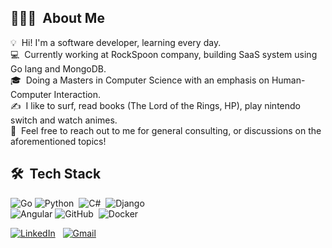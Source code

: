 ## 👨🏻‍💻 &nbsp;About Me
💡 &nbsp;Hi! I'm a software developer, learning every day. \
💻 &nbsp;Currently working at RockSpoon company, building SaaS system using Go lang and MongoDB. \
🎓 &nbsp;Doing a Masters in Computer Science with an emphasis on Human-Computer Interaction. \
✍️  &nbsp;I like to surf, read books (The Lord of the Rings, HP), play nintendo switch and watch animes. \
💬 &nbsp;Feel free to reach out to me for general consulting, or discussions on the aforementioned topics!

## 🛠 &nbsp;Tech Stack
![Go](https://img.shields.io/badge/go-%2300ADD8.svg?style=for-the-badge&logo=go&logoColor=white)
![Python](https://img.shields.io/badge/Python-14354C?style=for-the-badge&logo=python&logoColor=white)&nbsp;
![C#](https://img.shields.io/badge/c%23-%23239120.svg?style=for-the-badge&logo=c-sharp&logoColor=white)&nbsp;
![Django](https://img.shields.io/badge/django-%23092E20.svg?style=for-the-badge&logo=django&logoColor=white)&nbsp; \
![Angular](https://img.shields.io/badge/angular-%23DD0031.svg?style=for-the-badge&logo=angular&logoColor=white)
![GitHub](https://img.shields.io/badge/github-%23121011.svg?style=for-the-badge&logo=github&logoColor=white)&nbsp;
![Docker](https://img.shields.io/badge/docker-%230db7ed.svg?style=for-the-badge&logo=docker&logoColor=white)

<a href="https://www.linkedin.com/in/johnpguimaraes/"><img alt="LinkedIn" src="https://img.shields.io/badge/linkedin%20-%230077B5.svg?&style=flat&logo=linkedin&logoColor=white"/></a> &nbsp;
<a href="mailto:contact.joao.guimaraes@gmail.com"><img alt="Gmail" src="https://img.shields.io/badge/Gmail-D14836?style=flat&logo=gmail&logoColor=white" /></a> &nbsp;
